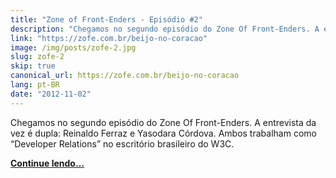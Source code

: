 ```yaml
---
title: "Zone of Front-Enders - Episódio #2"
description: "Chegamos no segundo episódio do Zone Of Front-Enders. A entrevista da vez é dupla: Reinaldo Ferraz e Yasodara Córdova. Ambos trabalham como “Developer Relations” no escritório brasileiro do W3C."
link: "https://zofe.com.br/beijo-no-coracao"
image: /img/posts/zofe-2.jpg
slug: zofe-2
skip: true
canonical_url: https://zofe.com.br/beijo-no-coracao
lang: pt-BR
date: "2012-11-02"
---
```


<!-- <p><em>Publicado originalmente no Zone Of Front-Enders.</em></p> -->

Chegamos no segundo episódio do Zone Of Front-Enders. A entrevista da vez é dupla: Reinaldo Ferraz e Yasodara Córdova. Ambos trabalham como “Developer Relations” no escritório brasileiro do W3C.

[**Continue lendo…**](https://zofe.com.br/beijo-no-coracao)
